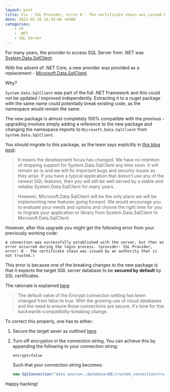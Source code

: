```yaml
---
layout: post
title: Fix - SSL Provider, error 0 - The certificate chain was issued by an authority that is not trusted
date: 2022-05-16 14:34:04 +0300
categories:
    - C#
    - .NET
    - SQL Server
---
```

For many years, the provider to access SQL Server from .NET was [System.Data.SqlClient](https://docs.microsoft.com/en-us/dotnet/api/system.data.sqlclient?view=dotnet-plat-ext-6.0).

With the advent of .NET Core, a new provider was provided as a replacement - [Microsoft.Data.SqlClient](https://docs.microsoft.com/en-us/dotnet/api/microsoft.data.sqlclient?view=sqlclient-dotnet-standard-4.1).

Why?

`System.Data.SqlClient` was part of the full .NET Framework and this could not be updated / improved independently. Extracting it to a nuget package with the same name could potentially break existing code, as the namespace would remain the same.

The new package is almost completely 100% compatible with the previous - upgrading involves simply adding a reference to the new package and changing the namespace imports to `Microsoft.Data.SqlClient` from `System.Data.SqlClient`.

You should migrate to this package, as the team says explicitly in [this blog post](https://devblogs.microsoft.com/dotnet/introducing-the-new-microsoftdatasqlclient/):

> It means the development focus has changed. We have no intention of dropping support for System.Data.SqlClient any time soon. It will remain as-is and we will fix important bugs and security issues as they arise. If you have a typical application that doesn’t use any of the newest SQL features, then you will still be well served by a stable and reliable System.Data.SqlClient for many years.
> 
> However, Microsoft.Data.SqlClient will be the only place we will be implementing new features going forward. We would encourage you to evaluate your needs and options and choose the right time for you to migrate your application or library from System.Data.SqlClient to Microsoft.Data.SqlClient.


However, after this upgrade you might get the following error from your previously working code:

```plaintext
A connection was successfully established with the server, but then an error occurred during the login process. (provider: SSL Provider, error: 0 - The certificate chain was issued by an authority that is not trusted.)
```

This error is because one of the breaking changes to the new package is that it expects the target SQL server database to be **secured by default** by SSL certificates.

The rationale is explained [here](https://docs.microsoft.com/en-us/sql/connect/ado-net/introduction-microsoft-data-sqlclient-namespace?view=sql-server-ver15#encrypt-default-value-set-to-true) 

> The default value of the Encrypt connection setting has been changed from false to true. With the growing use of cloud databases and the need to ensure those connections are secure, it's time for this backwards-compatibility-breaking change.

To correct this properly, one has to either:

1. Secure the target sever as outlined [here](https://www.ssltrust.com.au/help/setup-guides/securing-microsoft-sql-server-with-ssl)
2. Turn off encryption in the connection string.
    You can achieve this by appending the following to your connection string:
    
    ```plaintext
    encrypt=false
    ```
    
    Such that your connection string becomes:
    
    ```csharp
    new SqlConnection("data source=.;database=DB;trusted_connection=true;encrypt=false");
    ```
Happy hacking!